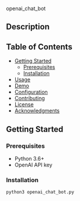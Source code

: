 openai_chat_bot


## Description


## Table of Contents

- [Getting Started](#getting-started)
  - [Prerequisites](#prerequisites)
  - [Installation](#installation)
- [Usage](#usage)
- [Demo](#demo)
- [Configuration](#configuration)
- [Contributing](#contributing)
- [License](#license)
- [Acknowledgments](#acknowledgments)

## Getting Started



### Prerequisites



- Python 3.6+
- OpenAI API key

### Installation



```bash
python3 openai_chat_bot.py
```
